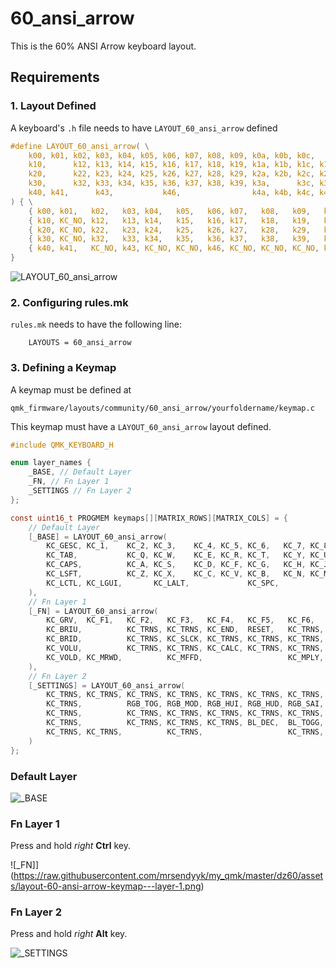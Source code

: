 # 60_ansi_arrow

This is the 60% ANSI Arrow keyboard layout. 

## Requirements

### 1. Layout Defined

A keyboard's `.h` file needs to have `LAYOUT_60_ansi_arrow` defined

```c
#define LAYOUT_60_ansi_arrow( \
    k00, k01, k02, k03, k04, k05, k06, k07, k08, k09, k0a, k0b, k0c,      k0e, \
    k10,      k12, k13, k14, k15, k16, k17, k18, k19, k1a, k1b, k1c, k1d, k1e, \
    k20,      k22, k23, k24, k25, k26, k27, k28, k29, k2a, k2b, k2c, k2d,      \
    k30,      k32, k33, k34, k35, k36, k37, k38, k39, k3a,      k3c, k3d, k3e, \
    k40, k41,      k43,           k46,                k4a, k4b, k4c, k4d, k4e  \
) { \
    { k00, k01,   k02,   k03, k04,   k05,   k06, k07,   k08,   k09,   k0a, k0b,   k0c, KC_NO, k0e   }, \
    { k10, KC_NO, k12,   k13, k14,   k15,   k16, k17,   k18,   k19,   k1a, k1b,   k1c, k1d,   k1e   }, \
    { k20, KC_NO, k22,   k23, k24,   k25,   k26, k27,   k28,   k29,   k2a, k2b,   k2c, k2d,   KC_NO }, \
    { k30, KC_NO, k32,   k33, k34,   k35,   k36, k37,   k38,   k39,   k3a, KC_NO, k3c, k3d,   k3e   }, \
    { k40, k41,   KC_NO, k43, KC_NO, KC_NO, k46, KC_NO, KC_NO, KC_NO, k4a, k4b,   k4c, k4d,   k4e   }  \
}
```

![LAYOUT_60_ansi_arrow](https://raw.githubusercontent.com/mrsendyyk/my_qmk/master/dz60/assets/layout-60-ansi-arrow-with-gmk-metropolis.png)

### 2. Configuring rules.mk

`rules.mk` needs to have the following line:

        LAYOUTS = 60_ansi_arrow

### 3. Defining a Keymap

A keymap must be defined at         

    qmk_firmware/layouts/community/60_ansi_arrow/yourfoldername/keymap.c

This keymap must have a `LAYOUT_60_ansi_arrow` layout defined.

```c
#include QMK_KEYBOARD_H

enum layer_names {
    _BASE, // Default Layer
    _FN, // Fn Layer 1
    _SETTINGS // Fn Layer 2
};

const uint16_t PROGMEM keymaps[][MATRIX_ROWS][MATRIX_COLS] = {  
    // Default Layer
    [_BASE] = LAYOUT_60_ansi_arrow(
        KC_GESC, KC_1,    KC_2, KC_3,    KC_4, KC_5, KC_6,   KC_7, KC_8, KC_9,    KC_0,           KC_MINS,        KC_EQL,           KC_BSPC,
        KC_TAB,           KC_Q, KC_W,    KC_E, KC_R, KC_T,   KC_Y, KC_U, KC_I,    KC_O,           KC_P,           KC_LBRC, KC_RBRC, KC_BSLS,
        KC_CAPS,          KC_A, KC_S,    KC_D, KC_F, KC_G,   KC_H, KC_J, KC_K,    KC_L,           KC_SCLN,        KC_QUOT, KC_ENT,
        KC_LSFT,          KC_Z, KC_X,    KC_C, KC_V, KC_B,   KC_N, KC_M, KC_COMM, KC_DOT,                         KC_RSFT, KC_UP,   KC_SLSH,
        KC_LCTL, KC_LGUI,       KC_LALT,             KC_SPC,                      LT(2, KC_RALT), LT(1, KC_RCTL), KC_LEFT, KC_DOWN, KC_RGHT
    ),
    // Fn Layer 1
    [_FN] = LAYOUT_60_ansi_arrow(
        KC_GRV,  KC_F1,   KC_F2,   KC_F3,   KC_F4,   KC_F5,   KC_F6,   KC_F7,   KC_F8,   KC_F9,   KC_F10,  KC_F11,  KC_F12,           KC_DEL,
        KC_BRIU,          KC_TRNS, KC_TRNS, KC_END,  RESET,   KC_TRNS, KC_TRNS, KC_TRNS, KC_INS,  KC_TRNS, KC_PSCR, KC_TRNS, KC_TRNS, KC_EJCT,
        KC_BRID,          KC_TRNS, KC_SLCK, KC_TRNS, KC_TRNS, KC_TRNS, KC_HOME, KC_TRNS, KC_TRNS, KC_TRNS, KC_TRNS, KC_TRNS, KC_MUTE,
        KC_VOLU,          KC_TRNS, KC_TRNS, KC_CALC, KC_TRNS, KC_TRNS, KC_NLCK, KC_MAIL, KC_TRNS, KC_TRNS,          KC_PAUS, KC_PGUP, KC_TRNS,
        KC_VOLD, KC_MRWD,          KC_MFFD,                   KC_MPLY,                            KC_MSTP, KC_TRNS, KC_MPRV, KC_PGDN, KC_MNXT
    ),
    // Fn Layer 2
    [_SETTINGS] = LAYOUT_60_ansi_arrow(
        KC_TRNS, KC_TRNS, KC_TRNS, KC_TRNS, KC_TRNS, KC_TRNS, KC_TRNS, KC_TRNS, KC_TRNS, KC_TRNS, KC_TRNS, KC_TRNS, KC_TRNS,          KC_TRNS,
        KC_TRNS,          RGB_TOG, RGB_MOD, RGB_HUI, RGB_HUD, RGB_SAI, RGB_SAD, RGB_VAI, RGB_VAD, KC_TRNS, KC_TRNS, KC_TRNS, KC_TRNS, KC_TRNS,
        KC_TRNS,          KC_TRNS, KC_TRNS, KC_TRNS, KC_TRNS, KC_TRNS, KC_TRNS, KC_TRNS, KC_TRNS, KC_TRNS, KC_TRNS, KC_TRNS, KC_TRNS,
        KC_TRNS,          KC_TRNS, KC_TRNS, KC_TRNS, BL_DEC,  BL_TOGG, BL_INC,  BL_STEP, KC_TRNS, KC_TRNS,          KC_TRNS, KC_TRNS, KC_TRNS,
        KC_TRNS, KC_TRNS,          KC_TRNS,                   KC_TRNS,                            KC_TRNS, KC_TRNS, KC_TRNS, KC_TRNS, KC_TRNS
    )
};
```

### Default Layer

![_BASE](https://raw.githubusercontent.com/mrsendyyk/my_qmk/master/dz60/assets/layout-60-ansi-arrow-keymap---layer-0.png)

### Fn Layer 1

Press and hold *right* **Ctrl** key.

![_FN]](https://raw.githubusercontent.com/mrsendyyk/my_qmk/master/dz60/assets/layout-60-ansi-arrow-keymap---layer-1.png)

### Fn Layer 2

Press and hold *right* **Alt** key.

![_SETTINGS](https://raw.githubusercontent.com/mrsendyyk/my_qmk/master/dz60/assets/layout-60-ansi-arrow-keymap---layer-2.png)
